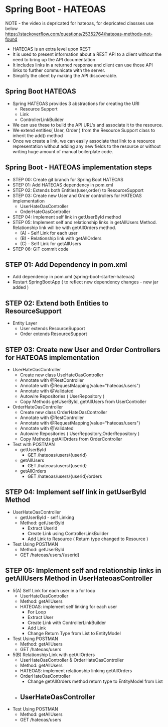 # Spring Boot - HATEOAS
NOTE - the video is depricated for hateoas, for depricated classses use below  
https://stackoverflow.com/questions/25352764/hateoas-methods-not-found
  
- HATEOAS is an extra level upon REST
- It is used to present information about a REST API to a client without
the need to bring up the API documentation
- It includes links in a returned response and client can use those API links
to further communicate with the server.
- Simplify the client by making the API discoverable.
      
## Spring Boot HATEOAS  
- Spring HATEOAS provides 3 abstractions for creating the URI  
    - Resource Support
    - Link
    - ControllerLinkBuilder
- We can use these to build the API URL's and associate it to the resource.
- We extend entities( User, Order ) from the Resource Support class to inherit
the add() method
- Once we create a link, we can easily associate that link to a resource 
representation without adding any new fields to the resource or
without writing huge amount of manual boilerplate code.
  
## Spring Boot - HATEOAS implementation steps
- STEP 00: Create git branch for Spring Boot HATEOAS
- STEP 01: Add HATEOAS dependency in pom.xml
- STEP 02: Extends both Entities(user,order) to ResourceSupport
- STEP 03: Create new User and Order controllers for HATEOAS implementation
    - UserHateOasController
    - OrderHateOasController 
- STEP 04: Implement self link in getUserById method
- STEP 05: Implement self and relationship links in getAllUsers Method.
Relationship link will be with getAllOrders method.
    - (A) - Self Link for each user
    - (B) - Relationship link with getAllOrders
    - (C) - Self Link for getAllUsers
- STEP 06: GIT commit code  
  
## STEP 01: Add Dependency in pom.xml
- Add dependency in pom.xml (spring-boot-starter-hateoas)
- Restart SpringBootApp ( to reflect new dependency changes - new jar added )   
  
## STEP 02: Extend both Entities to ResourceSupport
- Entity Layer
    - User extends ResourceSupport
    - Order extends ResourceSupport
  
## STEP 03: Create new User and Order Controllers for HATEOAS implementation
- UserHateOasController
    - Create new class UseHateOasController
    - Annotate with @RestController
    - Annotate with @RequestMapping(value="hateoas/users")
    - Annotate with @Validated
    - Autowire Repositories ( UserRepository )
    - Copy Methods getUserById, getAllUsers from UserController
- OrderHateOasController
    - Create new class OrderHateOasController
    - Annotate with @RestController
    - Annotate with @RequestMapping(value="hateoas/users")
    - Annotate with @Validated
    - Autowire Repositories ( UserRepository,OrderRepository )
    - Copy Methods getAllOrders from OrderController    
- Test with POSTMAN
    - getUserById
        - GET /hateoas/users/{userid}
    - getAllUsers
        - GET /hateoas/users/{userid}
    - getAllOrders
        - GET /hateoas/users/{userid}/orders    
  
## STEP 04: Implement self link in getUserById Method
- UserHateOasController  
    - getUserById - self Linking
    - Method: getUserById
        - Extract UserId
        - Create Link using ControllerLinkBuilder
        - Add Link to Resource<User> ( Return type changed to Resource )
- Test Using POSTMAN
    - Method: getUserById
    - GET /hateoas/users/{userid}  
  
## STEP 05: Implement self and relationship links in getAllUsers Method in UserHateoasController
- 5(A) Self Link for each user in a for loop
    - UserHateOasController
    - Method: getAllUsers
    - HATEOAS: implement self linking for each user
        - For Loop
        - Extract User
        - Create Link with ControllerLinkBuilder
        - Add Link
        - Change Return Type from List<User> to EntityModel<User>  
- Test Using POSTMAN
    - Method: getAllUsers
    - GET /hateoas/users
- 5(B) Relationship Link  with getAllOrders
    - UserHateOasController & OrderHateOasController
    - Method: getAllUsers
    - HATEOAS: implement relationship linking getAllOrders
    - OrderHateOasController
        - Change getAllOrders method return type to EntityModel<Order> from List<Order>
    - UserHateOasController
        -  
- Test Using POSTMAN
    - Method: getAllUsers
    - GET /hateoas/users   